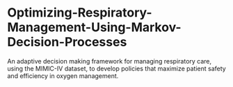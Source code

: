 # Optimizing-Respiratory-Management-Using-Markov-Decision-Processes
An adaptive decision making framework for managing respiratory care, using the MIMIC-IV dataset, to develop policies that maximize patient safety and efficiency in oxygen management.
